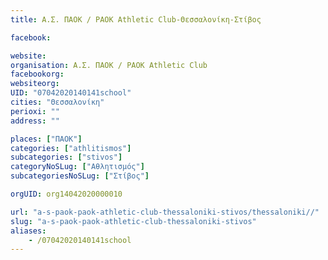 ```yaml
---
title: Α.Σ. ΠΑΟΚ / PAOK Athletic Club-Θεσσαλονίκη-Στίβος

facebook:

website:
organisation: Α.Σ. ΠΑΟΚ / PAOK Athletic Club
facebookorg:
websiteorg:
UID: "07042020140141school"
cities: "Θεσσαλονίκη"
perioxi: ""
address: ""

places: ["ΠΑΟΚ"]
categories: ["athlitismos"]
subcategories: ["stivos"]
categoryNoSLug: ["Αθλητισμός"]
subcategoriesNoSLug: ["Στίβος"]

orgUID: org14042020000010

url: "a-s-paok-paok-athletic-club-thessaloniki-stivos/thessaloniki//"
slug: "a-s-paok-paok-athletic-club-thessaloniki-stivos"
aliases:
    - /07042020140141school
---
```





